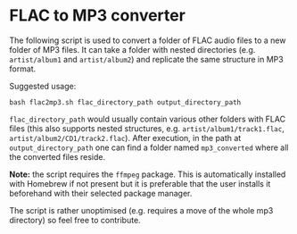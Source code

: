 # FLAC to MP3 converter

The following script is used to convert a folder of FLAC audio files to a new folder of MP3 files. It can take a folder with nested directories (e.g. `artist/album1` and `artist/album2`) and replicate the same structure in MP3 format.

Suggested usage:
```
bash flac2mp3.sh flac_directory_path output_directory_path
```
`flac_directory_path` would usually contain various other folders with FLAC files (this also supports nested structures, e.g. `artist/album1/track1.flac`, `artist/album2/CD1/track2.flac`). After execution, in the path at `output_directory_path` one can find a folder named `mp3_converted` where all the converted files reside.

**Note:** the script requires the `ffmpeg` package. This is automatically installed with Homebrew if not present but it is preferable that the user installs it beforehand with their selected package manager.

The script is rather unoptimised (e.g. requires a move of the whole mp3 directory) so feel free to contribute.